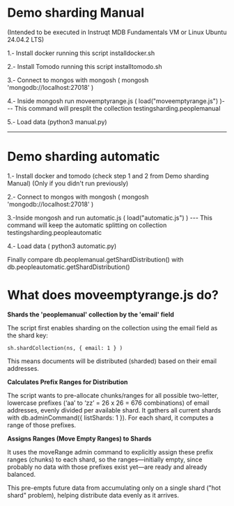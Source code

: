# Demo sharding Manual

(Intended to be executed in Instruqt MDB Fundamentals VM or Linux Ubuntu 24.04.2 LTS)

1.- Install docker running this script installdocker.sh

2.- Install Tomodo running this script installtomodo.sh

3.- Connect to mongos with mongosh ( mongosh 'mongodb://localhost:27018' ) 

4.- Inside mongosh run moveemptyrange.js ( load("moveemptyrange.js") )--- This command will presplit the collection testingsharding.peoplemanual

5.- Load data (python3 manual.py)

---------------------------------------------
# Demo sharding automatic

1.- Install docker and tomodo (check step 1 and 2 from Demo sharding Manual) (Only if you didn't run previously)

2.- Connect to mongos with mongosh ( mongosh 'mongodb://localhost:27018' ) 

3.-Inside mongosh and run automatic.js ( load("automatic.js") ) --- This command will keep the automatic splitting on collection testingsharding.peopleautomatic

4.- Load data ( python3 automatic.py)


Finally compare db.peoplemanual.getShardDistribution() with db.peopleautomatic.getShardDistribution()



# What does moveemptyrange.js do?

**Shards the 'peoplemanual' collection by the 'email' field**

The script first enables sharding on the collection using the email field as the shard key:

    sh.shardCollection(ns, { email: 1 } )  

This means documents will be distributed (sharded) based on their email addresses.

**Calculates Prefix Ranges for Distribution**

The script wants to pre-allocate chunks/ranges for all possible two-letter, lowercase prefixes (‘aa’ to ‘zz’ = 26 x 26 = 676 combinations) of email addresses, evenly divided per available shard.
It gathers all current shards with db.adminCommand({ listShards: 1 }).
For each shard, it computes a range of those prefixes.

**Assigns Ranges (Move Empty Ranges) to Shards**

It uses the moveRange admin command to explicitly assign these prefix ranges (chunks) to each shard, so the ranges—initially empty, since probably no data with those prefixes exist yet—are ready and already balanced.

This pre-empts future data from accumulating only on a single shard ("hot shard" problem), helping distribute data evenly as it arrives.

